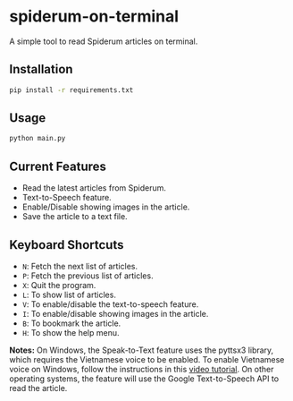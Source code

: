 # spiderum-on-terminal

A simple tool to read Spiderum articles on terminal.

## Installation
```bash
pip install -r requirements.txt
```

## Usage

```bash
python main.py
```

## Current Features
- Read the latest articles from Spiderum.
- Text-to-Speech feature.
- Enable/Disable showing images in the article.
- Save the article to a text file.

## Keyboard Shortcuts
- `N`: Fetch the next list of articles.
- `P`: Fetch the previous list of articles.
- `X`: Quit the program.
- `L`: To show list of articles.
- `V`: To enable/disable the text-to-speech feature.
- `I`: To enable/disable showing images in the article.
- `B`: To bookmark the article.
- `H`: To show the help menu.


**Notes:** On Windows, the Speak-to-Text feature uses the pyttsx3 library, which requires the Vietnamese voice to be enabled. To enable Vietnamese voice on Windows, follow the instructions in this [video tutorial](https://www.youtube.com/watch?v=aw7FVWOY1yE). On other operating systems, the feature will use the Google Text-to-Speech API to read the article.